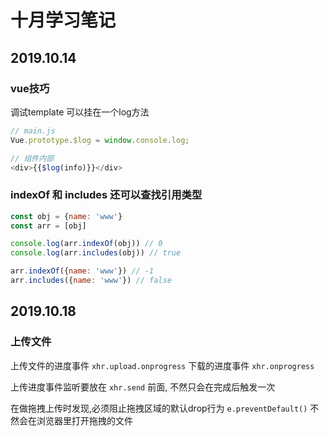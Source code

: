 # 十月学习笔记

## 2019.10.14

### vue技巧

调试template 可以挂在一个log方法

```js
// main.js
Vue.prototype.$log = window.console.log;

// 组件内部
<div>{{$log(info)}}</div>
```

### indexOf 和 includes 还可以查找引用类型

```js
const obj = {name: 'www'}
const arr = [obj]

console.log(arr.indexOf(obj)) // 0
console.log(arr.includes(obj)) // true

arr.indexOf({name: 'www'}) // -1 
arr.includes({name: 'www'}) // false

```

## 2019.10.18  

### 上传文件

上传文件的进度事件 ```xhr.upload.onprogress```
下载的进度事件 ```xhr.onprogress```

上传进度事件监听要放在 ```xhr.send``` 前面, 不然只会在完成后触发一次

在做拖拽上传时发现,必须阻止拖拽区域的默认drop行为 ```e.preventDefault()``` 不然会在浏览器里打开拖拽的文件
